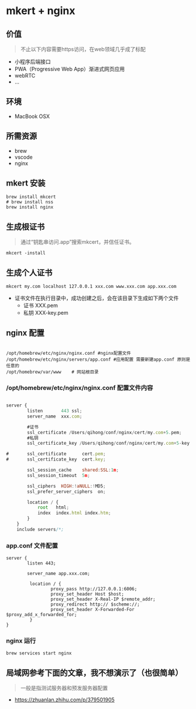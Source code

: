 # mkert + nginx

## 价值
> 不止以下内容需要https访问，在web领域几乎成了标配

- 小程序后端接口
- PWA（Progressive Web App）渐进式网页应用
- webRTC
- ...

## 环境
- MacBook OSX

## 所需资源
- brew
- vscode
- nginx

## mkert 安装

```shell
brew install mkcert
# brew install nss
brew install nginx
```

## 生成根证书
> 通过“钥匙串访问.app”搜索mkcert，并信任证书。

```shell
mkcert -install
```



## 生成个人证书

```shell
mkcert my.com localhost 127.0.0.1 xxx.com www.xxx.com app.xxx.com
```

- 证书文件在执行目录中，成功创建之后，会在该目录下生成如下两个文件
    - 证书 XXX.pem
    - 私钥 XXX-key.pem

## nginx 配置

```shell

/opt/homebrew/etc/nginx/nginx.conf #nginx配置文件
/opt/homebrew/etc/nginx/servers/app.conf #应用配置 需要新建app.conf 原则是任意的
/opt/homebrew/var/www    # 网站根目录

```


### /opt/homebrew/etc/nginx/nginx.conf 配置文件内容

```javascript

server {
        listen       443 ssl;
        server_name  xxx.com;

        #证书
        ssl_certificate /Users/qihong/conf/nginx/cert/my.com+5.pem;
        #私钥
        ssl_certificate_key /Users/qihong/conf/nginx/cert/my.com+5-key.pem;

#       ssl_certificate      cert.pem;
#       ssl_certificate_key  cert.key;

        ssl_session_cache    shared:SSL:1m;
        ssl_session_timeout  5m;

        ssl_ciphers  HIGH:!aNULL:!MD5;
        ssl_prefer_server_ciphers  on;

        location / {
            root   html;
            index  index.html index.htm;
        }
    }
    include servers/*;

```



### app.conf 文件配置

```shell
server {
        listen 443;

        server_name app.xxx.com;

         location / {
                 proxy_pass http://127.0.0.1:6006;
                 proxy_set_header Host $host;
                 proxy_set_header X-Real-IP $remote_addr;
                 proxy_redirect http:// $scheme://;
                 proxy_set_header X-Forwarded-For $proxy_add_x_forwarded_for;
         }
}
```


### nginx 运行
```shell
brew services start nginx
```


## 局域网参考下面的文章，我不想演示了（也很简单）
> 一般是指测试服务器和预发服务器配置
- https://zhuanlan.zhihu.com/p/379501905